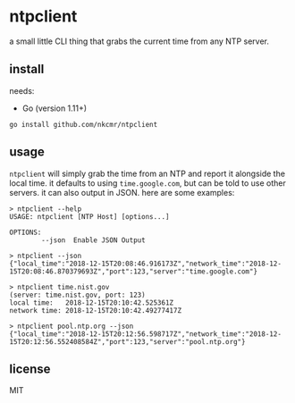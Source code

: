 # ntpclient

a small little CLI thing that grabs the current time from any NTP server.

## install

needs:

- Go (version 1.11+)

```
go install github.com/nkcmr/ntpclient
```

## usage

`ntpclient` will simply grab the time from an NTP and report it alongside the local time. it defaults to using `time.google.com`, but can be told to use other servers. it can also output in JSON. here are some examples:

```
> ntpclient --help
USAGE: ntpclient [NTP Host] [options...]

OPTIONS:
        --json  Enable JSON Output

> ntpclient --json
{"local_time":"2018-12-15T20:08:46.916173Z","network_time":"2018-12-15T20:08:46.870379693Z","port":123,"server":"time.google.com"}

> ntpclient time.nist.gov
(server: time.nist.gov, port: 123)
local time:   2018-12-15T20:10:42.525361Z
network time: 2018-12-15T20:10:42.49277417Z

> ntpclient pool.ntp.org --json
{"local_time":"2018-12-15T20:12:56.598717Z","network_time":"2018-12-15T20:12:56.552408584Z","port":123,"server":"pool.ntp.org"}
```

## license

MIT